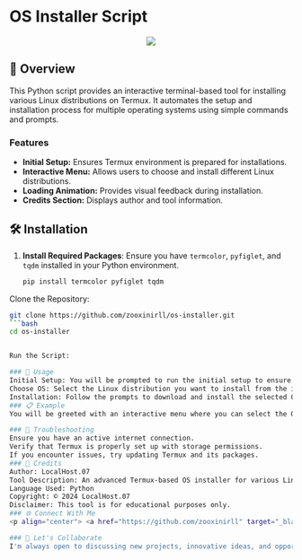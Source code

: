 # OS Installer Script

<p align="center">
<img src="https://img.shields.io/badge/Language-Python-3572A5?style=for-the-badge&logo=python&logoColor=white" /> </p>

## 🌟 Overview

This Python script provides an interactive terminal-based tool for installing various Linux distributions on Termux. It automates the setup and installation process for multiple operating systems using simple commands and prompts.

### Features
- **Initial Setup:** Ensures Termux environment is prepared for installations.
- **Interactive Menu:** Allows users to choose and install different Linux distributions.
- **Loading Animation:** Provides visual feedback during installation.
- **Credits Section:** Displays author and tool information.

## 🛠 Installation

1. **Install Required Packages**: Ensure you have `termcolor`, `pyfiglet`, and `tqdm` installed in your Python environment.
   ```bash
   pip install termcolor pyfiglet tqdm
   
Clone the Repository:
 ```bash
git clone https://github.com/zooxinirll/os-installer.git
 ```bash
cd os-installer


Run the Script:

### 📜 Usage
Initial Setup: You will be prompted to run the initial setup to ensure Termux is properly configured.
Choose OS: Select the Linux distribution you want to install from the interactive menu.
Installation: Follow the prompts to download and install the selected OS.
### 📋 Example
You will be greeted with an interactive menu where you can select the OS you want to install.

### 🔧 Troubleshooting
Ensure you have an active internet connection.
Verify that Termux is properly set up with storage permissions.
If you encounter issues, try updating Termux and its packages.
### 📢 Credits
Author: LocalHost.07
Tool Description: An advanced Termux-based OS installer for various Linux distributions.
Language Used: Python
Copyright: © 2024 LocalHost.07
Disclaimer: This tool is for educational purposes only.
### 🌐 Connect With Me
<p align="center"> <a href="https://github.com/zooxinirll" target="_blank"> <img src="https://img.shields.io/badge/GitHub-000?style=for-the-badge&logo=github&logoColor=white" /> </a> <a href="https://www.instagram.com/h3r.10c4lh0st.07?igsh=MTRqcGNsdmN3a2FyaA==" target="_blank"> <img src="https://img.shields.io/badge/Instagram-E4405F?style=for-the-badge&logo=instagram&logoColor=white" /> </a></p>

### 🧠 Let's Collaborate
I'm always open to discussing new projects, innovative ideas, and opportunities. Feel free to reach out via my social platforms!
